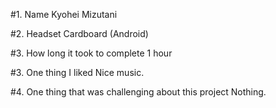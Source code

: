#1. Name
Kyohei Mizutani

#2. Headset
Cardboard (Android)

#3. How long it took to complete
1 hour

#3. One thing I liked
Nice music.

#4. One thing that was challenging about this project
Nothing.


